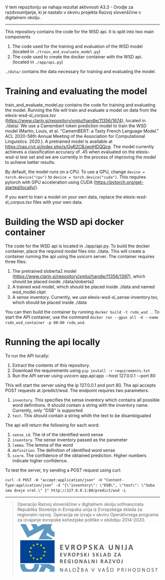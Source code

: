 V tem repozitoriju se nahaja rezultat aktivnosti A3.3 - Orodje za razdvoumljanje, ki je nastalo v okviru projekta Razvoj slovenščine v digitalnem okolju.

---

This repository contains the code for the WSD api. It is split into two main components

1. The code used for the training and evaluation of the WSD model (located in `./train_and_evaluate_model.py`)
2. The code used to create the docker container with the WSD api. (located in `./app/api.py`)

`./data/` contains the data necessary for training and evaluating the model.

# Training and evaluating the model
train_and_evaluate_model.py contains the code for training and evaluating the model. Running the file will train and evaluate a model on data from the elexis-wsd-sl_corpus.tsv (https://www.clarin.si/repository/xmlui/handle/11356/1674), located in ./data/. We use a Camembert token prediction model to train the WSD model (Martin, Louis, et al. "CamemBERT: a Tasty French Language Model." ACL 2020-58th Annual Meeting of the Association for Computational Linguistics. 2020.). A pretrained model is available at https://nas.cjvt.si/index.php/s/GgR2CBJwqHDQQce. The model currently achieves a classification accuracy of .45 when evaluated on the elexis-wsd-sl test set and we are currently in the process of improving the model to achieve better results.

By default, the model runs on a CPU. To use a GPU, change `device = torch.device("cpu")` to `device = torch.device("cuda")`. This requires pytorch with GPU acceleration using CUDA (https://pytorch.org/get-started/locally/).

If you want to train a model on your own data, replace the elexis-wsd-sl_corpus.tsv files with your own data.

# Building the WSD api docker container
The code for the WSD api is located in ./app/api.py. To build the docker container, place the required model files into ./data. This will create a container running the api using the uvicorn server. The container requires three files:
	
1. The pretrained sloberta2 model (https://www.clarin.si/repository/xmlui/handle/11356/1397), which should be placed inside ./data/sloberta2
2. A trained wsd model, which should be placed inside ./data and named wsd_model.ckpt
3. A sense inventory. Currently, we use elexis-wsd-sl_sense-inventory.tsv, which should be placed inside ./data

You can then build the container by running `docker build -t rsdo_wsd .`.  To start the API container, use the command `docker run --gpus all -d --name rsdo_wsd_container -p 80:80 rsdo_wsd`.

# Running the api locally
To run the API locally: 

1. Extract the contents of this repository.
2. Download the requirements using `pip install -r requirements.txt`
3. Run the API server using uvicorn app.api:app --host 127.0.0.1 --port 80

This will start the server using the ip 127.0.0.1 and port 80. The api accepts POST requests at /predict/wsd. The endpoint requires two parameters:

1. `inventory`. This specifies the sense inventory which contains all possible word definitions. It should contain a string with the inventory name.  Currently, only "DSB" is supported
2. `text`. This should contain a string whith the text to be disambiguated 

The api will return the following for each word:

1. `sense_id`. The id of the identified word sense
2. `inventory`. The sense inventory passed as the parameter
3. `lemma`. The lemma of the word
4. `definition`. The definition of identified word sense
5. `score`. The confidence of the obtained prediction. Higher numbers indicate higher confidence.

To test the server, try sending a POST request using curl:

`curl -X POST -H "accept:application/json" -H "Content-Type:application/json" -d "{\"inventory\": \"DSB\", \"text\": \"Soba ima dvoje vrat.\" }" http://127.0.0.1:80/predict/wsd -L`



---
> Operacijo Razvoj slovenščine v digitalnem okolju sofinancirata Republika Slovenija in Evropska unija iz Evropskega sklada za regionalni razvoj. Operacija se izvaja v okviru Operativnega programa za izvajanje evropske kohezijske politike v obdobju 2014-2020. 
> ![RSDO](https://github.com/RSDO-DS3/RSDO-wsd/blob/main/Logo_EKP_sklad_za_regionalni_razvoj_SLO_slogan.jpg?raw=true)
